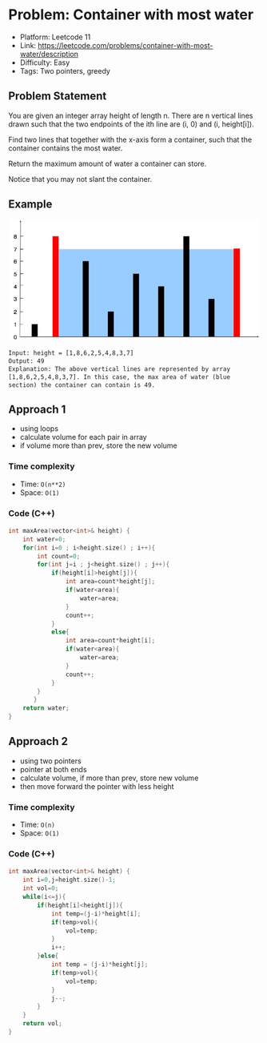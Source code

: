 # Problem: Container with most water

- Platform: Leetcode 11
- Link: https://leetcode.com/problems/container-with-most-water/description
- Difficulty: Easy
- Tags: Two pointers, greedy

## Problem Statement
You are given an integer array height of length n. There are n vertical lines drawn such that the two endpoints of the ith line are (i, 0) and (i, height[i]).

Find two lines that together with the x-axis form a container, such that the container contains the most water.

Return the maximum amount of water a container can store.

Notice that you may not slant the container.


## Example
![alt text](container.png)
```
Input: height = [1,8,6,2,5,4,8,3,7]
Output: 49
Explanation: The above vertical lines are represented by array [1,8,6,2,5,4,8,3,7]. In this case, the max area of water (blue section) the container can contain is 49.
```

## Approach 1
- using loops
- calculate volume for each pair in array
- if volume more than prev, store the new volume

### Time complexity
- Time: `O(n**2)` 
- Space: `O(1)`

### Code (C++)
```c++
int maxArea(vector<int>& height) {
    int water=0;
    for(int i=0 ; i<height.size() ; i++){
        int count=0;
        for(int j=i ; j<height.size() ; j++){
            if(height[i]>height[j]){
                int area=count*height[j];
                if(water<area){
                    water=area;
                }
                count++;    
            }
            else{
                int area=count*height[i];
                if(water<area){
                    water=area;
                }
                count++;    
            }
        }
       }
    return water;
}
```

## Approach 2
- using two pointers
- pointer at both ends
- calculate volume, if more than prev, store new volume
- then move forward the pointer with less height

### Time complexity
- Time: `O(n)` 
- Space: `O(1)`

### Code (C++)
```c++
int maxArea(vector<int>& height) {
    int i=0,j=height.size()-1;
    int vol=0;
    while(i<=j){
        if(height[i]<height[j]){
            int temp=(j-i)*height[i];
            if(temp>vol){
                vol=temp;
            }
            i++;
        }else{
            int temp = (j-i)*height[j];
            if(temp>vol){
                vol=temp;
            }
            j--;
        }
    }
    return vol;
}
```



